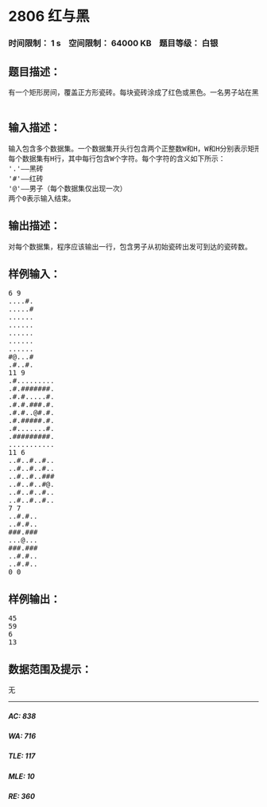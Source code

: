 # 2806 红与黑   
### 时间限制： 1 s&nbsp;&nbsp;&nbsp;&nbsp;空间限制： 64000 KB&nbsp;&nbsp;&nbsp;&nbsp;题目等级： 白银  
## 题目描述：  

<pre>
有一个矩形房间，覆盖正方形瓷砖。每块瓷砖涂成了红色或黑色。一名男子站在黑色的瓷砖上，由此出发，可以移到四个相邻瓷砖之一，但他不能移动到红砖上，只能移动到黑砖上。编写一个程序，计算他通过重复上述移动所能经过的黑砖数。
 
</pre>
  
  
## 输入描述：  

<pre>
输入包含多个数据集。一个数据集开头行包含两个正整数W和H，W和H分别表示矩形房间的列数和行数，且都不超过20.  
每个数据集有H行，其中每行包含W个字符。每个字符的含义如下所示：  
'.'——黑砖  
'#'——红砖  
'@'——男子（每个数据集仅出现一次）  
两个0表示输入结束。
</pre>
  
  
## 输出描述：  

<pre>
对每个数据集，程序应该输出一行，包含男子从初始瓷砖出发可到达的瓷砖数。
</pre>
  
  
## 样例输入：  

<pre>
6 9  
....#.  
.....#  
......  
......  
......  
......  
......  
#@...#  
.#..#.  
11 9  
.#.........  
.#.#######.  
.#.#.....#.  
.#.#.###.#.  
.#.#..@#.#.  
.#.#####.#.  
.#.......#.  
.#########.  
...........  
11 6  
..#..#..#..  
..#..#..#..  
..#..#..###  
..#..#..#@.  
..#..#..#..  
..#..#..#..  
7 7  
..#.#..  
..#.#..  
###.###  
...@...  
###.###  
..#.#..  
..#.#..  
0 0
</pre>
  
  
## 样例输出：  

<pre>
45  
59  
6  
13
</pre>
  
  
## 数据范围及提示：  

<pre>
无
</pre>
  
  
***  

##### AC: 838  
##### WA: 716  
##### TLE: 117  
##### MLE: 10  
##### RE: 360  
